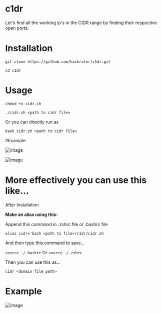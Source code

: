# c1dr
Let's find all the working ip's in the CIDR range by finding their respective open ports.

# Installation
`git clone https://github.com/hackruler/c1dr.git`

`cd c1dr`

# Usage
`chmod +x cidr.sh`

`./cidr.sh <path to cidr file>`

Or you can directly run as 

`bash cidr.sh <path to cidr file>`

#Example

![image](https://github.com/hackruler/c1dr/assets/82742964/bd00c750-820b-4f45-bd1f-77ac02204944)


![image](https://github.com/hackruler/c1dr/assets/82742964/ae49c0f6-b3c7-4ea3-8daf-7fa5fea7c70c)



# More effectively you can use this like...

After Installation

**Make an alias using this-**

Append this command in .zshrc file or .bashrc file

`alias cidr='bash <path to file>/c1dr/cidr.sh`

And then type this command to save...

`source ~/.bashrc` Or `source ~/.zshrc`

Then you can use this as...

`cidr <domain file path>`

# Example

![image](https://github.com/hackruler/c1dr/assets/82742964/8d4047f3-fc93-476a-98da-8ef8787d6056)

